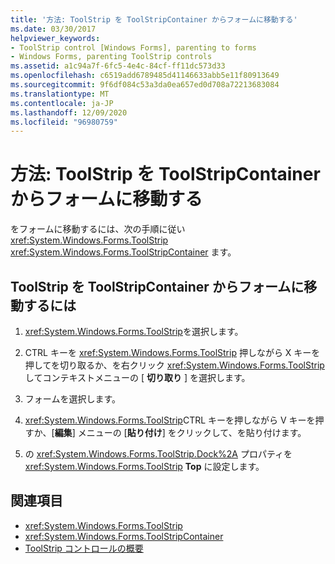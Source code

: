 ```yaml
---
title: '方法: ToolStrip を ToolStripContainer からフォームに移動する'
ms.date: 03/30/2017
helpviewer_keywords:
- ToolStrip control [Windows Forms], parenting to forms
- Windows Forms, parenting ToolStrip controls
ms.assetid: a1c94a7f-6fc5-4e4c-84cf-ff11dc573d33
ms.openlocfilehash: c6519add6789485d41146633abb5e11f80913649
ms.sourcegitcommit: 9f6df084c53a3da0ea657ed0d708a72213683084
ms.translationtype: MT
ms.contentlocale: ja-JP
ms.lasthandoff: 12/09/2020
ms.locfileid: "96980759"
---
```

# <a name="how-to-move-a-toolstrip-out-of-a-toolstripcontainer-onto-a-form"></a>方法: ToolStrip を ToolStripContainer からフォームに移動する
をフォームに移動するには、次の手順に従い <xref:System.Windows.Forms.ToolStrip> <xref:System.Windows.Forms.ToolStripContainer> ます。

## <a name="to-move-a-toolstrip-out-of-a-toolstripcontainer-onto-a-form"></a>ToolStrip を ToolStripContainer からフォームに移動するには

1. <xref:System.Windows.Forms.ToolStrip>を選択します。

2. CTRL キーを <xref:System.Windows.Forms.ToolStrip> 押しながら X キーを押してを切り取るか、を右クリック <xref:System.Windows.Forms.ToolStrip> してコンテキストメニューの [ **切り取り** ] を選択します。

3. フォームを選択します。

4. <xref:System.Windows.Forms.ToolStrip>CTRL キーを押しながら V キーを押すか、[**編集**] メニューの [**貼り付け**] をクリックして、を貼り付けます。

5. の <xref:System.Windows.Forms.ToolStrip.Dock%2A> プロパティを <xref:System.Windows.Forms.ToolStrip> **Top** に設定します。

## <a name="see-also"></a>関連項目

- <xref:System.Windows.Forms.ToolStrip>
- <xref:System.Windows.Forms.ToolStripContainer>
- [ToolStrip コントロールの概要](toolstrip-control-overview-windows-forms.md)
